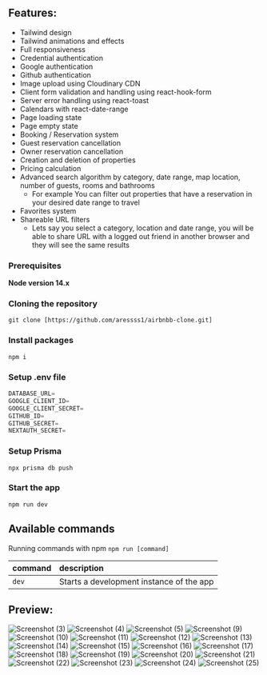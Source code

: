 
## Features:

+  Tailwind design
+  Tailwind animations and effects
+  Full responsiveness
+  Credential authentication
+  Google authentication
+  Github authentication
+  Image upload using Cloudinary CDN
+  Client form validation and handling using react-hook-form
+  Server error handling using react-toast
+  Calendars with react-date-range
+  Page loading state
+  Page empty state
+  Booking / Reservation system
+  Guest reservation cancellation
+  Owner reservation cancellation
+  Creation and deletion of properties
+  Pricing calculation
+  Advanced search algorithm by category, date range, map location, number of guests, rooms and bathrooms
    -  For example You can filter out properties that have a reservation in your desired date range to travel
+  Favorites system
+  Shareable URL filters
    - Lets say you select a category, location and date range, you will be able to share URL with a logged out friend in another browser and they will see the same results


### Prerequisites

**Node version 14.x**

### Cloning the repository

```shell
git clone [https://github.com/aressss1/airbnbb-clone.git]
```

### Install packages

```shell
npm i
```

### Setup .env file


```js
DATABASE_URL=
GOOGLE_CLIENT_ID=
GOOGLE_CLIENT_SECRET=
GITHUB_ID=
GITHUB_SECRET=
NEXTAUTH_SECRET=
```

### Setup Prisma

```shell
npx prisma db push

```

### Start the app

```shell
npm run dev
```

## Available commands

Running commands with npm `npm run [command]`

| command         | description                              |
| :-------------- | :--------------------------------------- |
| `dev`           | Starts a development instance of the app |



## Preview:


![Screenshot (3)](https://github.com/aressss1/airbnbb-clone/assets/127649710/a76b3d6d-567f-45af-8a0a-ed66d53fcbac)
![Screenshot (4)](https://github.com/aressss1/airbnbb-clone/assets/127649710/49190682-9b2d-45e6-a913-ed5925b24d2c)
![Screenshot (5)](https://github.com/aressss1/airbnbb-clone/assets/127649710/68625b53-fe1c-4ed0-a0d8-f76d3d174f4b)
![Screenshot (9)](https://github.com/aressss1/airbnbb-clone/assets/127649710/1fd69d81-71d5-4924-92b7-397ef6ee97a0)
![Screenshot (10)](https://github.com/aressss1/airbnbb-clone/assets/127649710/a95f1550-55c3-4650-ac1f-601f106ccfad)
![Screenshot (11)](https://github.com/aressss1/airbnbb-clone/assets/127649710/2f16d76b-dcfe-44d4-b9f4-c4c17589f696)
![Screenshot (12)](https://github.com/aressss1/airbnbb-clone/assets/127649710/f1a243c4-640b-4a31-a061-d79ab702ca94)
![Screenshot (13)](https://github.com/aressss1/airbnbb-clone/assets/127649710/88fc7a17-1d61-48aa-ba47-873bfef5c5ac)
![Screenshot (14)](https://github.com/aressss1/airbnbb-clone/assets/127649710/61b9a444-0c2b-429a-808e-999f060d28c8)
![Screenshot (15)](https://github.com/aressss1/airbnbb-clone/assets/127649710/ec5cc73f-63aa-44eb-816a-429eaa23dcff)
![Screenshot (16)](https://github.com/aressss1/airbnbb-clone/assets/127649710/2683488b-4b60-41ca-af8d-9cf91b3818dc)
![Screenshot (17)](https://github.com/aressss1/airbnbb-clone/assets/127649710/47ebab4c-99bf-4c64-9e5a-c27da4d3ccab)
![Screenshot (18)](https://github.com/aressss1/airbnbb-clone/assets/127649710/906526d8-a5cf-40b6-8ab4-f32a1ce2b425)
![Screenshot (19)](https://github.com/aressss1/airbnbb-clone/assets/127649710/c28598c1-5886-4874-ad2d-e437b275d4aa)
![Screenshot (20)](https://github.com/aressss1/airbnbb-clone/assets/127649710/89b00715-529a-4dc3-b693-ac09fa631d6f)
![Screenshot (21)](https://github.com/aressss1/airbnbb-clone/assets/127649710/33788dd1-d339-469b-b5bc-1cd707ae8ff8)
![Screenshot (22)](https://github.com/aressss1/airbnbb-clone/assets/127649710/97614959-1e1f-48a6-a964-38c30af7e727)
![Screenshot (23)](https://github.com/aressss1/airbnbb-clone/assets/127649710/3beaa12e-9564-435a-aa41-e3afe99940a6)
![Screenshot (24)](https://github.com/aressss1/airbnbb-clone/assets/127649710/34794dd0-3d94-46a4-ab89-efbad59bd99e)
![Screenshot (25)](https://github.com/aressss1/airbnbb-clone/assets/127649710/eac402c5-f0cb-4edc-967b-fdea5402c1e0)
